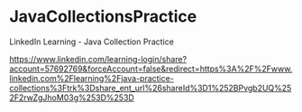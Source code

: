 # JavaCollectionsPractice
LinkedIn Learning - Java Collection Practice


https://www.linkedin.com/learning-login/share?account=57692769&forceAccount=false&redirect=https%3A%2F%2Fwww.linkedin.com%2Flearning%2Fjava-practice-collections%3Ftrk%3Dshare_ent_url%26shareId%3D1%252BPvgb2UQ%252F2rwZgJhoM03g%253D%253D
